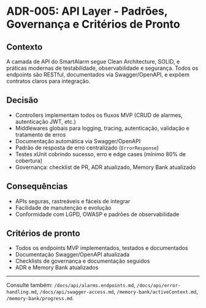 # ADR-005: API Layer - Padrões, Governança e Critérios de Pronto

## Contexto

A camada de API do SmartAlarm segue Clean Architecture, SOLID, e práticas modernas de testabilidade, observabilidade e segurança. Todos os endpoints são RESTful, documentados via Swagger/OpenAPI, e expõem contratos claros para integração.

## Decisão

- Controllers implementam todos os fluxos MVP (CRUD de alarmes, autenticação JWT, etc.)
- Middlewares globais para logging, tracing, autenticação, validação e tratamento de erros
- Documentação automática via Swagger/OpenAPI
- Padrão de resposta de erro centralizado (`ErrorResponse`)
- Testes xUnit cobrindo sucesso, erro e edge cases (mínimo 80% de cobertura)
- Governança: checklist de PR, ADR atualizado, Memory Bank atualizado

## Consequências

- APIs seguras, rastreáveis e fáceis de integrar
- Facilidade de manutenção e evolução
- Conformidade com LGPD, OWASP e padrões de observabilidade

## Critérios de pronto

- Todos os endpoints MVP implementados, testados e documentados
- Documentação Swagger/OpenAPI atualizada
- Checklists de governança e documentação seguidos
- ADR e Memory Bank atualizados

---

Consulte também: `/docs/api/alarms.endpoints.md`, `/docs/api/error-handling.md`, `/docs/api/swagger-access.md`, `/memory-bank/activeContext.md`, `/memory-bank/progress.md`.
